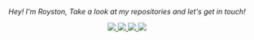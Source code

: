 <!-- Social Section -->
<p align="center">
  <i>Hey! I'm Royston, Take a look at my repositories and let's get in touch!</i>

<p align="center">
  <a href= "https://github.com/lucasace/">
    <img src="https://img.icons8.com/material-outlined/30/689d6a/source-code.png"/>
  </a>
  <a href= "https://www.linkedin.com/in/royston-tauro-516b6a1a6/">
    <img src="https://img.icons8.com/material-outlined/30/689d6a/linkedin.png"/>
  </a>
  <a href= "https://twitter.com/roysti10">
    <img src="https://img.icons8.com/material-outlined/30/689d6a/twitter.png"/>
  </a>  
  <a href="mailto:tauro.royston@gmail.com">
    <img src="https://img.icons8.com/material-outlined/30/689d6a/mail.png"/>
  </a>
</p>

